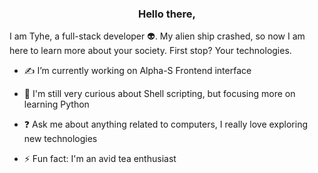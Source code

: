### <div align="center">Hello there, 
I am Tyhe, a full-stack developer 👽. 
My alien ship crashed, so now I am here to learn more about your society. First stop? Your technologies.  </div>  
  

- ✍️ I’m currently working on Alpha-S Frontend interface   
  

- 🌱 I'm still very curious about Shell scripting, but focusing more on learning Python 
  

- ❓ Ask me about anything related to computers, I really love exploring new technologies  
  

- ⚡ Fun fact: I'm an avid tea enthusiast  
  
